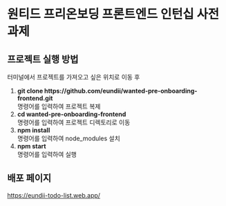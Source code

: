 # 원티드 프리온보딩 프론트엔드 인턴십 사전과제


## 프로젝트 실행 방법

터미널에서 프로젝트를 가져오고 싶은 위치로 이동 후

<ol>
  <li>
  <strong>git clone https://github.com/eundii/wanted-pre-onboarding-frontend.git</strong><br />
  명령어를 입력하여 프로젝트 복제
  </li>
  <li>
  <strong>cd wanted-pre-onboarding-frontend</strong><br />
  명령어를 입력하여 프로젝트 디렉토리로 이동
  </li>
  <li>
  <strong>npm install</strong><br />
  명령어를 입력하여 node_modules 설치
  </li>
  <li>
  <strong>npm start</strong><br />
  명령어를 입력하여 실행
  </li>
</ol>


## 배포 페이지

<a href="https://eundii-todo-list.web.app/" target="_blank">https://eundii-todo-list.web.app/</a>



